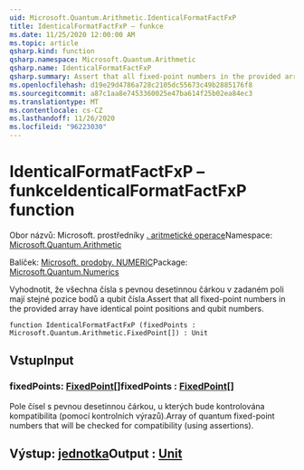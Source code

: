 ```yaml
---
uid: Microsoft.Quantum.Arithmetic.IdenticalFormatFactFxP
title: IdenticalFormatFactFxP – funkce
ms.date: 11/25/2020 12:00:00 AM
ms.topic: article
qsharp.kind: function
qsharp.namespace: Microsoft.Quantum.Arithmetic
qsharp.name: IdenticalFormatFactFxP
qsharp.summary: Assert that all fixed-point numbers in the provided array have identical point positions and qubit numbers.
ms.openlocfilehash: d19e29d4786a728c2105dc55673c49b2885176f8
ms.sourcegitcommit: a87c1aa8e7453360025e47ba614f25b02ea84ec3
ms.translationtype: MT
ms.contentlocale: cs-CZ
ms.lasthandoff: 11/26/2020
ms.locfileid: "96223030"
---
```

# <a name="identicalformatfactfxp-function"></a><span data-ttu-id="eb85b-102">IdenticalFormatFactFxP – funkce</span><span class="sxs-lookup"><span data-stu-id="eb85b-102">IdenticalFormatFactFxP function</span></span>

<span data-ttu-id="eb85b-103">Obor názvů: Microsoft. prostředníky [. aritmetické operace](xref:Microsoft.Quantum.Arithmetic)</span><span class="sxs-lookup"><span data-stu-id="eb85b-103">Namespace: [Microsoft.Quantum.Arithmetic](xref:Microsoft.Quantum.Arithmetic)</span></span>

<span data-ttu-id="eb85b-104">Balíček: [Microsoft. prodoby. NUMERIC](https://nuget.org/packages/Microsoft.Quantum.Numerics)</span><span class="sxs-lookup"><span data-stu-id="eb85b-104">Package: [Microsoft.Quantum.Numerics](https://nuget.org/packages/Microsoft.Quantum.Numerics)</span></span>


<span data-ttu-id="eb85b-105">Vyhodnotit, že všechna čísla s pevnou desetinnou čárkou v zadaném poli mají stejné pozice bodů a qubit čísla.</span><span class="sxs-lookup"><span data-stu-id="eb85b-105">Assert that all fixed-point numbers in the provided array have identical point positions and qubit numbers.</span></span>

```qsharp
function IdenticalFormatFactFxP (fixedPoints : Microsoft.Quantum.Arithmetic.FixedPoint[]) : Unit
```


## <a name="input"></a><span data-ttu-id="eb85b-106">Vstup</span><span class="sxs-lookup"><span data-stu-id="eb85b-106">Input</span></span>

### <a name="fixedpoints--fixedpoint"></a><span data-ttu-id="eb85b-107">fixedPoints: [FixedPoint](xref:Microsoft.Quantum.Arithmetic.FixedPoint)[]</span><span class="sxs-lookup"><span data-stu-id="eb85b-107">fixedPoints : [FixedPoint](xref:Microsoft.Quantum.Arithmetic.FixedPoint)[]</span></span>

<span data-ttu-id="eb85b-108">Pole čísel s pevnou desetinnou čárkou, u kterých bude kontrolována kompatibilita (pomocí kontrolních výrazů).</span><span class="sxs-lookup"><span data-stu-id="eb85b-108">Array of quantum fixed-point numbers that will be checked for compatibility (using assertions).</span></span>



## <a name="output--unit"></a><span data-ttu-id="eb85b-109">Výstup: [jednotka](xref:microsoft.quantum.lang-ref.unit)</span><span class="sxs-lookup"><span data-stu-id="eb85b-109">Output : [Unit](xref:microsoft.quantum.lang-ref.unit)</span></span>

